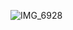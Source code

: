 ![IMG_6928](https://user-images.githubusercontent.com/70549807/148660889-6d2768cf-5d95-447c-9310-c0e72b447e41.jpg)

